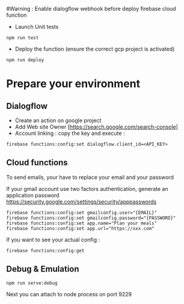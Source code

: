#Warning :
Enable dialogflow webhook before deploy firebase cloud function

- Launch Unit tests

```
npm run test
```

- Deploy the function (ensure the correct gcp project is activated)

```
npm run deploy
```

# Prepare your environment

## Dialogflow

- Create an action on google project
- Add Web site Owner [https://search.google.com/search-console]
- Account linking : copy the key and execute :

```
firebase functions:config:set dialogflow.client_id=<API_KEY>
```

## Cloud functions

To send emails, your have to replace your email and your password

If your gmail account use two factors authentication, generate an application password
https://security.google.com/settings/security/apppasswords

```
firebase functions:config:set gmailconfig.user="{EMAIL}"
firebase functions:config:set gmailconfig.password="{PASSWORD}"
firebase functions:config:set app.name="Plan your meals"
firebase functions:config:set app.url="https://xxx.com"
```

If you want to see your actual config :

```
firebase functions:config:get
```

## Debug & Emulation

```
npm run serve:debug
```

Next you can attach to node process on port 9229
